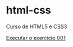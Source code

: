 # html-css
 Curso de HTML5 e CSS3

 <a href="https://pmartins30.github.io/html-css/exercicios/ex001/index.html)">Executar o exercício 001</a>
